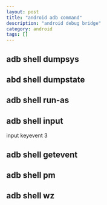```yaml
---
layout: post
title: "android adb command"
description: "android debug bridge"
category: android
tags: []
---
```


adb shell dumpsys
-----------------

abd shell dumpstate
-------------------

adb shell run-as
-------------------

adb shell input
---------------
input keyevent 3

adb shell getevent
------------------

adb shell pm
------------
adb shell wz
------------
